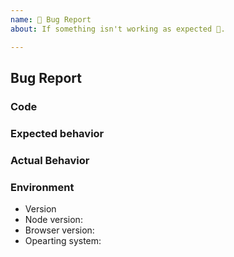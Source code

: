 ```yaml
---
name: 🐛 Bug Report
about: If something isn't working as expected 🤔.

---
```


## Bug Report

### Code

<!--
You can either add your code here:

```ts
var your => (code) => here;
```

or for bigger pieces of code, create a new GitHub repository we can clone to reproduce the problem.
-->

### Expected behavior

<!-- A clear and concise description of what you expected to happen. -->

### Actual Behavior

<!-- A clear and concise description of the behavior. -->

### Environment

- Version
- Node version: <!-- remove if not applicable -->
- Browser version: <!-- remove if not applicable -->
- Opearting system:

